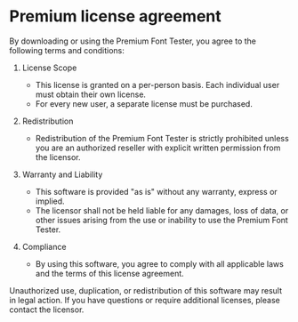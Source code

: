 # Premium license agreement

By downloading or using the Premium Font Tester, you agree to the following terms and conditions:

1. License Scope

   * This license is granted on a per-person basis. Each individual user must obtain their own license.
   * For every new user, a separate license must be purchased.
2. Redistribution
    * Redistribution of the Premium Font Tester is strictly prohibited unless you are an authorized reseller with explicit written permission from the licensor.

3. Warranty and Liability

   * This software is provided "as is" without any warranty, express or implied.
   * The licensor shall not be held liable for any damages, loss of data, or other issues arising from the use or inability to use the Premium Font Tester.
4. Compliance

    * By using this software, you agree to comply with all applicable laws and the terms of this license agreement.

Unauthorized use, duplication, or redistribution of this software may result in legal action. If you have questions or require additional licenses, please contact the licensor.